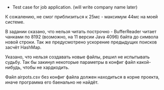* Test case for job application. (will write company name later)

К сожалению, не смог приблизиться к 25мс - максимум 44мс на моей системе.

В задании сказано, что нельзя читать построчно - BufferReader читает чанками по 8192 (возможно, на 11 версии Java 4096) байта до символа новой строки. 
Так же предусмотрено ускорение предыдущих поисков засчёт HashMap.

Указано, что нельзя создавать новые файлы, решил не испытывать судьбу. Так бы закинул некоторые параметры в конфиг файл какой-нибудь, чтобы не хардкодить.

Файл airpots.csv без конфиг файла должен находиться в корне проекта, иначе программа его баенально не найдёт.

